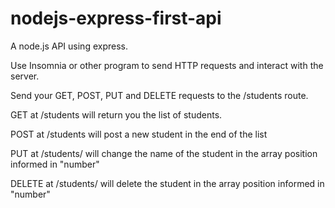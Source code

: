 # nodejs-express-first-api
A node.js API using express.

Use Insomnia or other program to send HTTP requests and interact with the server.

Send your GET, POST, PUT and DELETE requests to the /students route.

GET at /students will return you the list of students.

POST at /students will post a new student in the end of the list

PUT at /students/<number> will change the name of the student in the array position informed in "number"

DELETE at /students/<number> will delete the student in the array position informed in "number"
